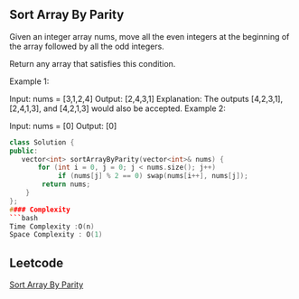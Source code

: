 ##  Sort Array By Parity
Given an integer array nums, move all the even integers at the beginning of the array followed by all the odd integers.

Return any array that satisfies this condition.

Example 1:

Input: nums = [3,1,2,4]
Output: [2,4,3,1]
Explanation: The outputs [4,2,3,1], [2,4,1,3], and [4,2,1,3] would also be accepted.
Example 2:

Input: nums = [0]
Output: [0]
 
```c++
class Solution {
public:
   vector<int> sortArrayByParity(vector<int>& nums) {
       for (int i = 0, j = 0; j < nums.size(); j++)
            if (nums[j] % 2 == 0) swap(nums[i++], nums[j]);
        return nums; 
    }
};
#### Complexity
```bash
Time Complexity :O(n)
Space Complexity : O(1)
```
## Leetcode
[ Sort Array By Parity](https://leetcode.com/problems/sort-array-by-parity/description/)
